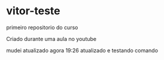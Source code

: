 # vitor-teste
 primeiro repositorio do curso

Criado durante uma aula no youtube


mudei
atualizado agora 19:26
atualizado e testando comando
